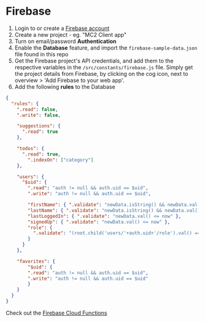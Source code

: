 # Firebase

1. Login to or create a [Firebase account](https://firebase.google.com/)
2. Create a new project - eg. "MC2 Client app"
3. Turn on email/password __Authentication__
4. Enable the __Database__ feature, and import the `firebase-sample-data.json` file found in this repo
5. Get the Firebase project's API credentials, and add them to the respective variables in the `/src/constants/firebase.js` file. Simply get the project details from Firebase, by clicking on the cog icon, next to overview > 'Add Firebase to your web app'.
6. Add the following __rules__ to the Database

```json
{
  "rules": {
    ".read": false,
    ".write": false,

    "suggestions": {
      ".read": true
    },

    "todos": {
      ".read": true,
    	".indexOn": ["category"]
    },

    "users": {
      "$uid": {
        ".read": "auth != null && auth.uid == $uid",
        ".write": "auth != null && auth.uid == $uid",

        "firstName": { ".validate": "newData.isString() && newData.val().length > 0" },
        "lastName": { ".validate": "newData.isString() && newData.val().length > 0" },
        "lastLoggedIn": { ".validate": "newData.val() <= now" },
        "signedUp": { ".validate": "newData.val() <= now" },
        "role": {
          ".validate": "(root.child('users/'+auth.uid+'/role').val() === 'admin' && newData.val() === 'admin') || newData.val() === 'user'"
        }
      }
    },

    "favorites": {
    	"$uid": {
      	".read": "auth != null && auth.uid == $uid",
      	".write": "auth != null && auth.uid == $uid"
    	}
  	}
  }
}
```

Check out the [Firebase Cloud Functions](/firebase/README.md)
